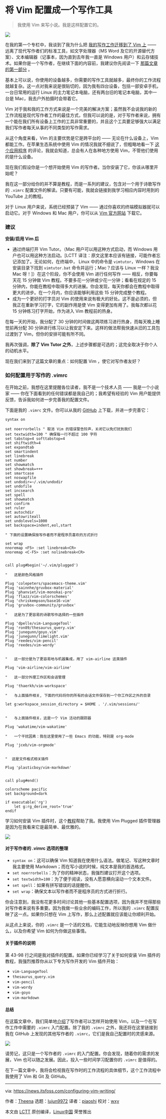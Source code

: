 [#]: subject: (Configuring Vim as a Writing Tool)
[#]: via: (https://news.itsfoss.com/configuring-vim-writing/)
[#]: author: (Theena https://news.itsfoss.com/author/theena/)
[#]: collector: (lujun9972)
[#]: translator: (piaoshi)
[#]: reviewer: (wxy)
[#]: publisher: (wxy)
[#]: url: (https://linux.cn/article-13607-1.html)

将 Vim 配置成一个写作工具
======

> 我使用 Vim 来写小说。我是这样配置它的。

![](https://i1.wp.com/news.itsfoss.com/wp-content/uploads/2021/05/Setting-Up-Vim-for-Writing.jpg?w=1200&ssl=1)

在我的第一个专栏中，我谈到了我为什么把 [我的写作工作迁移到了 Vim 上][1] —— 远离了现代写作者们的标准工具，如文字处理器（MS Word 及它的开源替代方案）、文本编辑器（记事本，因为直到去年我一直是 Windows 用户）和云存储技术。如果你是一个写作者，在继续下面的内容前，我建议你先阅读一下 [那篇文章的第一部分][1] 。

基本上可以说，你使用的设备越多，你需要的写作工具就越多，最终你的工作流程就越复杂。这一点对我来说是很贴切的，因为我有四台设备，包括一部安卓手机，一台日常用的运行 Linux 的主力笔记本电脑，还有两台旧的笔记本电脑，其中一台是 Mac，我去户外拍摄时会带着它。

Vim 对于我和我的工作方式来说是一个完美的解决方案；虽然我不会说我的新的工作流程是现代写作者工作的最佳方式，但我可以说的是，对于写作者来说，拥有一个能在我们所有设备上工作的工具非常重要的，并且这个工具要足够强大以满足我们写作者每天从事的不同类型的写作需求。

从这个角度来看，Vim 的主要优势是它是跨平台的 —— 无论在什么设备上，Vim 都能工作。在苹果生态系统中使用 Vim 的情况我就不细说了，但粗略地看一下 [这个应用程序][2] 的评论，我就会知道，总会有人在各种地方使用 Vim，不管他们使用的是什么设备。

现在我们假设你是一个想开始使用 Vim 的写作者。当你安装了它，你该从哪里开始呢？

我在这一部分给你的并不算是教程，而是一系列的建议，包含对一个用于诗歌写作的 `.vimrc` 配置文件的解读。只要有可能，我就会链接到我学习相应内容时用到的 YouTube 上的教程。

对于 Linux 用户来说，系统已经预装了 Vim —— 通过你喜欢的终端模拟器就可以启动它。对于 Windows 和 Mac 用户，你可以从 [Vim 官方网站][3] 下载它。

### 建议

**安装/启用 Vim 后**

  * 通过终端打开 Vim Tutor。（Mac 用户可以用这种方式启动，而 Windows 用户也可以用这种方法启动。[LCTT 译注：原文这里本应该有链接，可能作者忘记添加了。无论如何，在终端中， Linux 中的命令是 `vimtutor`，Windows 在安装目录下找到 `vimtutor.bat` 命令并运行；Mac？应该与 Linux 一样？我没 Mac 呀！]）在这个阶段，你不会使用 Vim 进行任何写作 —— 相反，你要每天花 15 分钟做 Vim 教程。不要多花一分钟或少花一分钟；看看在规定的 15 分钟内，你能在教程中取得多大的进展。你会发现，每天你都会在教程中取得更大的进步。在一个月内，你应该能够利用这些 15 分钟完成整个教程。
  * 成为一个更好的打字员对 Vim 的使用来说有极大的好处。这不是必须的，但我正在重新学习打字，它的副作用是使 Vim 变得更加有用了。我每次都以花 15 分钟练习打字开始，作为进入 Vim 教程前的热身。

在每一天的开始，我分配了 30 分钟的时间做这两项练习进行热身，而每天晚上睡觉前再分配 30 分钟进行练习以让我安定下来。这样的做法帮我快速从旧的工具包过渡到了 Vim，但你的安排可能有所不同。

我再次强调，**除了 Vim Tutor 之外**，上述步骤都是可选的；这完全取决于你个人的动机水平。

现在我们来到了这篇文章的重点：如何配置 Vim ，使它对写作者友好？

### 如何配置用于写作的 .vimrc

在开始之前，我想在这里提醒各位读者，我不是一个技术人员 —— 我是一个小说家 —— 你在下面看到的任何错误都是我自己的；我希望有经验的 Vim 用户能提供反馈，告诉我如何进一步完善我的配置文件。

下面是我的 `.vimrc` 文件。你可以从我的 [GitHub][4] 上下载，并进一步完善它：

```
syntax on

set noerrorbells " 取消 Vim 的错误警告铃声，关闭它以免打扰到我们
set textwidth=100 " 确保每一行不超过 100 字符
set tabstop=4 softtabstop=4
set shiftwidth=4
set expandtab
set smartindent
set linebreak
set number
set showmatch
set showbreak=+++
set smartcase
set noswapfile
set undodir=~/.vim/undodir
set undofile
set incsearch
set spell
set showmatch
set confirm
set ruler
set autochdir
set autowriteall
set undolevels=1000
set backspace=indent,eol,start

" 下面的设置确保按写作者而不是程序员喜欢的方式折行

set wrap
nnoremap <F5> :set linebreak<CR>
nnoremap <C-F5> :set nolinebreak<CR>


call plug#begin('~/.vim/plugged')

"   这是颜色风格插件

Plug 'colepeters/spacemacs-theme.vim'
Plug 'sainnhe/gruvbox-material'
Plug 'phanviet/vim-monokai-pro'
Plug 'flazz/vim-colorschemes'
Plug 'chriskempson/base16-vim'
Plug 'gruvbox-community/gruvbox'

"   这是为了更容易的诗歌写作选择的一些插件

Plug 'dpelle/vim-LanguageTool'
Plug 'ron89/thesaurus_query.vim'
Plug 'junegunn/goyo.vim'
Plug 'junegunn/limelight.vim'
Plug 'reedes/vim-pencil'
Plug 'reedes/vim-wordy'


"   这一部分是为了更容易地与机器集成，用了 vim-airline 这类插件

Plug 'vim-airline/vim-airline'

"   这一部分外理工作区和会话管理

Plug 'thaerkh/vim-workspace'

"   与上面插件相关, 下面的代码将你的所有的会话文件保存到一个你工作区之外的目录

let g:workspace_session_directory = $HOME . '/.vim/sessions/'


"   与上面插件相关，这是一个 Vim 活动的跟踪器

Plug 'wakatime/vim-wakatime'

"   一个干扰因素：我在这里使用了一些 Emacs 的功能，特别是 org-mode 

Plug 'jceb/vim-orgmode'


"  这是文件格式相关插件

Plug 'plasticboy/vim-markdown'


call plug#end()

colorscheme pacific
set background=dark

if executable('rg')
    let g:rg_derive_root='true'
endif
```

学习如何安装 Vim 插件时，这个[教程](https://www.youtube.com/watch?v=n9k9scbTuvQ)帮助了我。我使用 Vim Plugged 插件管理器是因为在我看来它是最简单、最优雅的。

![][5]

#### 对于写作者的 .vimrc 选项的整理

  * `syntax on`：这可以确保 Vim 知道我在使用什么语法。做笔记、写这种文章时我主要使用 Markdown；而在写小说的时候，纯文本是我的首选格式。
  * `set noerrorbells`：为了你的精神状态，我强烈建议打开这个选项。
  * `set textwidth=100`：为了便于阅读，没有人愿意横向滚动一个文本文件。
  * `set spell`：如果有拼写错误的话提醒你。
  * `set wrap`：确保文本以写作者而不是程序员的方式进行折行。

你会注意到，我没有花更多时间讨论其他一些基本配置选项，因为我并不觉得那些对写作者来说有多重要。因为我做一些业余的编码工作，所以我的 `.vimrc` 配置反映了这一点。如果你只想在 Vim 上写作，那么上述配置就应该能让你顺利开始。

从这点上来说，你的 `.vimrc` 是一个活的文档，它能生动地反映你想用 Vim 做什么，以及你希望 Vim 如何为你做这些事情。

#### 关于插件的说明

第 43-98 行之间是我对插件的配置。如果你已经学习了关于如何安装 Vim 插件的教程，我强烈推荐你从以下专为写作开发的 Vim 插件开始：

  * `vim-LanguageTool`
  * `thesaurus_query.vim`
  * `vim-pencil`
  * `vim-wordy`
  * `vim-goyo`
  * `vim-markdown`

#### 总结

在这篇文章中，我们简单地[介绍](https://youtu.be/Pq3JMp3stxQ)了写作者可以怎样开始使用 Vim，以及一个在写作工作中需要的 `.vimrc` 入门配置。除了我的 `.vimrc` 之外，我还将在这里链接到我在 GitHub 上发现的其他写作者的 `.vimrc`，它们是我自己配置时的灵感来源。

![][6]

请劳记，这只是一个写作者的 `.vimrc` 的入门配置。你会发现，随着你的需求的发展，Vim 也可以随之发展。因此，投入一些时间学习配置你的 `.vimrc` 是值得的。

在下一篇文章中，我将会检视我在写作时的工作流程的具体细节，这个工作流程中我使用了 Vim 和 Git 及 GitHub。

--------------------------------------------------------------------------------

via: https://news.itsfoss.com/configuring-vim-writing/

作者：[Theena][a]
选题：[lujun9972][b]
译者：[piaoshi](https://github.com/piaoshi)
校对：[wxy](https://github.com/wxy)

本文由 [LCTT](https://github.com/LCTT/TranslateProject) 原创编译，[Linux中国](https://linux.cn/) 荣誉推出

[a]: https://news.itsfoss.com/author/theena/
[b]: https://github.com/lujun9972
[1]: https://news.itsfoss.com/how-i-started-loving-vim/
[2]: https://apps.apple.com/us/app/ivim/id1266544660
[3]: https://www.vim.org/
[4]: https://github.com/MiragianCycle/dotfiles
[5]: https://i1.wp.com/i.ytimg.com/vi/n9k9scbTuvQ/hqdefault.jpg?w=780&ssl=1
[6]: https://i2.wp.com/i.ytimg.com/vi/Pq3JMp3stxQ/hqdefault.jpg?w=780&ssl=1
